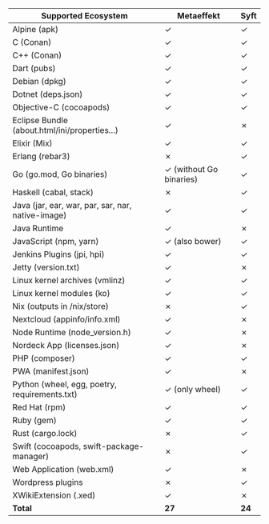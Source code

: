 | Supported Ecosystem                               | Metaeffekt              | Syft   |
|---------------------------------------------------|-------------------------|--------|
| Alpine (apk)                                      | ✓                       | ✓      |
| C (Conan)                                         | ✓                       | ✓      |
| C++ (Conan)                                       | ✓                       | ✓      |
| Dart (pubs)                                       | ✓                       | ✓      |
| Debian (dpkg)                                     | ✓                       | ✓      |
| Dotnet (deps.json)                                | ✓                       | ✓      |
| Objective-C (cocoapods)                           | ✓                       | ✓      |
| Eclipse Bundle (about.html/ini/properties...)     | ✓                       | ✗      |
| Elixir (Mix)                                      | ✓                       | ✓      |
| Erlang (rebar3)                                   | ✗                       | ✓      |
| Go (go.mod, Go binaries)                          | ✓ (without Go binaries) | ✓      |
| Haskell (cabal, stack)                            | ✗                       | ✓      |
| Java (jar, ear, war, par, sar, nar, native-image) | ✓                       | ✓      |
| Java Runtime                                      | ✓                       | ✗      |
| JavaScript (npm, yarn)                            | ✓ (also bower)          | ✓      |
| Jenkins Plugins (jpi, hpi)                        | ✓                       | ✓      |
| Jetty (version.txt)                               | ✓                       | ✗      |
| Linux kernel archives (vmlinz)                    | ✓                       | ✓      |
| Linux kernel modules (ko)                         | ✓                       | ✓      |
| Nix (outputs in /nix/store)                       | ✗                       | ✓      |
| Nextcloud (appinfo/info.xml)                      | ✓                       | ✗      |
| Node Runtime (node_version.h)                     | ✓                       | ✗      |
| Nordeck App (licenses.json)                       | ✓                       | ✗      |
| PHP (composer)                                    | ✓                       | ✓      |
| PWA (manifest.json)                               | ✓                       | ✗      |
| Python (wheel, egg, poetry, requirements.txt)     | ✓ (only wheel)          | ✓      |
| Red Hat (rpm)                                     | ✓                       | ✓      |
| Ruby (gem)                                        | ✓                       | ✓      |
| Rust (cargo.lock)                                 | ✗                       | ✓      |
| Swift (cocoapods, swift-package-manager)          | ✗                       | ✓      |
| Web Application (web.xml)                         | ✓                       | ✗      |
| Wordpress plugins                                 | ✗                       | ✓      |
| XWikiExtension (.xed)                             | ✓                       | ✗      |
| **Total**                                         | **27**                  | **24** |